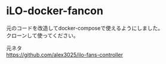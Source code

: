 # iLO-docker-fancon

元のコードを改造してdocker-composeで使えるようにしました。    
クローンして使ってください。    

元ネタ    
https://github.com/alex3025/ilo-fans-controller
